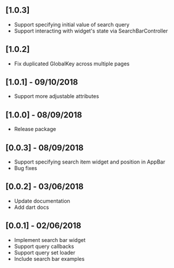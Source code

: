 ## [1.0.3]

- Support specifying initial value of search query
- Support interacting with widget's state via SearchBarController

## [1.0.2]

- Fix duplicated GlobalKey across multiple pages

## [1.0.1] - 09/10/2018

- Support more adjustable attributes

## [1.0.0] - 08/09/2018

- Release package

## [0.0.3] - 08/09/2018

- Support specifying search item widget and position in AppBar
- Bug fixes

## [0.0.2] - 03/06/2018

- Update documentation
- Add dart docs

## [0.0.1] - 02/06/2018

- Implement search bar widget
- Support query callbacks
- Support query set loader
- Include search bar examples
